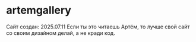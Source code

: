 # artemgallery
Сайт создан: 2025.07.11
Если ты это читаешь Артём, то лучше свой сайт со своим дизайном делай, а не кради код.
